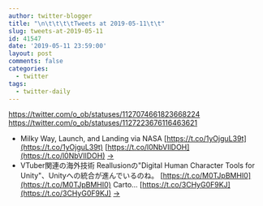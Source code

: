 ```yaml
---
author: twitter-blogger
title: "\n\t\t\t\tTweets at 2019-05-11\t\t"
slug: tweets-at-2019-05-11
id: 41547
date: '2019-05-11 23:59:00'
layout: post
comments: false
categories:
  - twitter
tags:
  - twitter-daily
---
```


https://twitter.com/o_ob/statuses/1127074661823668224 https://twitter.com/o_ob/statuses/1127223676116463621  

*   Milky Way, Launch, and Landing via NASA [https://t.co/1yOjguL39t](https://t.co/1yOjguL39t) [https://t.co/l0NbVIlDOH](https://t.co/l0NbVIlDOH) [->](https://twitter.com/o_ob/statuses/1127074661823668224)
*   VTuber関連の海外技術 Reallusionの"Digital Human Character Tools for Unity"、Unityへの統合が進んでいるのね。 [https://t.co/M0TJpBMHI0](https://t.co/M0TJpBMHI0) Carto… [https://t.co/3CHyG0F9KJ](https://t.co/3CHyG0F9KJ) [->](https://twitter.com/o_ob/statuses/1127223676116463621)